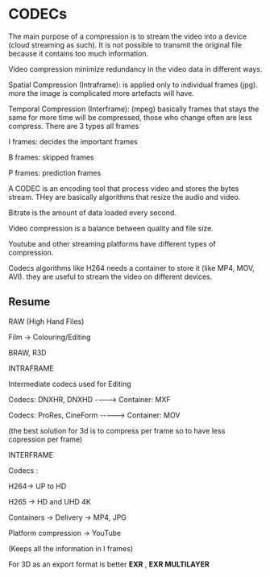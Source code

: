 # CODECs

The main purpose of a compression is to stream the video into a device (cloud streaming as such). It is not possible to transmit the original file because it contains too much information.



Video compression minimize redundancy in the video data in different ways.

Spatial Compression (Intraframe): is applied only to individual frames (jpg). more the image is complicated more artefacts will have.



Temporal Compression (Interframe): (mpeg)  basically frames that stays the same for more time will be compressed, those who change often are less compress. There are 3 types all frames

I frames: decides the important frames

B frames: skipped frames

P frames: prediction frames



A CODEC is an encoding tool that process video and stores the bytes stream. THey are basically algorithms that resize the audio and video.

Bitrate is the amount of data loaded every second.

Video compression is a balance between quality and file size.

Youtube and other streaming platforms have different types of compression.



Codecs algorithms like H264 needs a container to store it (like MP4, MOV, AVI). they are useful to stream the video on different devices. 



## Resume

RAW (High Hand Files)

Film -> Colouring/Editing

BRAW, R3D



INTRAFRAME

Intermediate codecs used for Editing

Codecs: DNXHR, DNXHD ----> Container: MXF

Codecs: ProRes, CineForm -----> Container: MOV

(the best solution for 3d is to compress per frame so to have less copression per frame)



INTERFRAME

Codecs :

H264-> UP to HD

H265 -> HD and UHD 4K

Containers -> Delivery -> MP4, JPG

Platform compression -> YouTube

(Keeps all the information in I frames)



For 3D as an export format is better **EXR** , **EXR MULTILAYER** 





